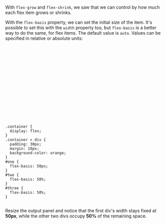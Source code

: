 With `flex-grow` and `flex-shrink`,
we saw that we can control
by how much each flex
item grows or shrinks.

With the `flex-basis` property,
we can set the initial size of
the item. It's possible to set
this with the `width` property too,
but `flex-basis` is a better way
to do the same, for flex items.
The default value is `auto`.
Values can be specified in
relative or absolute units:

<Editor lang="css">
<code>
<panel lang="html">
<div class="container">
  <div id="one">
  </div>
  <div id="two">
  </div>
  <div id="three">
  </div>
</div>
</panel>
<panel lang="css">
.container {
  display: flex;
}
.container > div {
  padding: 30px;
  margin: 10px;
  background-color: orange;
}
#one {
  flex-basis: 50px;
}
#two {
  flex-basis: 50%;
}
#three {
  flex-basis: 50%;
}
</panel>
</code>
</Editor>

Resize the output panel
and
notice that the first div's
width stays fixed at **50px**,
while the other two divs
occupy **50%** of the
remaining space.
